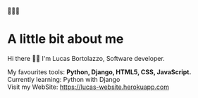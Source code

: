 👨🏻‍💻 <h1>A little bit about me</h1>

Hi there 👋🏻
I'm Lucas Bortolazzo, Software developer.

My favourites tools: <b>Python, Django, HTML5, CSS, JavaScript.</b><br>
Currently learning: Python with Django<br>
Visit my WebSite: https://lucas-website.herokuapp.com
